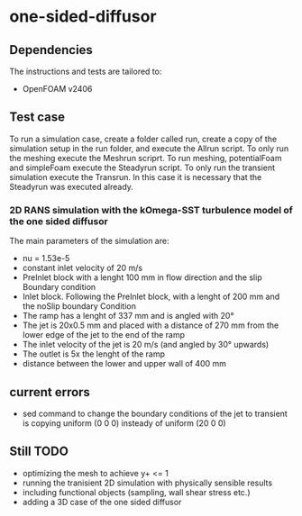 # one-sided-diffusor 
## Dependencies 
The instructions and tests are tailored to:
 - OpenFOAM v2406
## Test case
To run a simulation case, create a folder called run, create a copy of the simulation setup in the run folder, and execute the Allrun script. To only run the meshing execute the Meshrun scriprt. To run meshing, potentialFoam and simpleFoam execute the Steadyrun script. To only run the transient simulation execute the Transrun. In this case it is necessary that the Steadyrun was executed already. 

### 2D RANS simulation with the kOmega-SST turbulence model of the one sided diffusor
The main parameters of the simulation are:
- nu = 1.53e-5
- constant inlet velocity of 20 m/s 
- PreInlet block with a lenght 100 mm in flow direction and the slip Boundary condition
- Inlet block. Following the PreInlet block, with a lenght of 200 mm and the noSlip boundary Condition
- The ramp has a lenght of 337 mm and is angled with 20°
- The jet is 20x0.5 mm and placed with a distance of 270 mm from the lower edge of the jet to the end of the ramp
- The inlet velocity of the jet is 20 m/s (and angled by 30° upwards) 
- The outlet is 5x the lenght of the ramp
- distance between the lower and upper wall of 400 mm 
  
## current errors
 - sed command to change the boundary conditions of the jet to transient is copying uniform (0 0 0) insteady of uniform (20 0 0)
## Still TODO 
 - optimizing the mesh to achieve y+ <= 1 
 - running the tranisient 2D simulation with physically sensible results
 - including functional objects (sampling, wall shear stress etc.)
 - adding a 3D case of the one sided diffusor